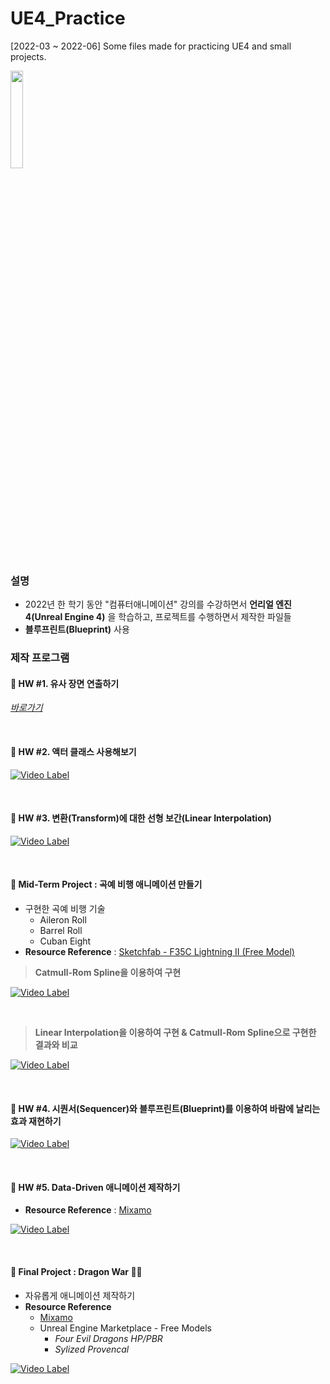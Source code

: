 # UE4_Practice

[2022-03 ~ 2022-06] Some files made for practicing UE4 and small projects.

<img src="https://upload.wikimedia.org/wikipedia/commons/thumb/2/20/UE_Logo_Black_Centered.svg/1200px-UE_Logo_Black_Centered.svg.png" width="20%" height="20%"></img>

### 설명
- 2022년 한 학기 동안 "컴퓨터애니메이션" 강의를 수강하면서 **언리얼 엔진 4(Unreal Engine 4)** 을 학습하고, 프로젝트를 수행하면서 제작한 파일들
- **블루프린트(Blueprint)** 사용

### 제작 프로그램

#### 🔴 **HW #1. 유사 장면 연출하기** 

*[바로가기](https://github.com/starrykss/UE4_Practice/blob/main/Etc/CA_HW1.pdf)*

<br>

#### 🔴 **HW #2. 액터 클래스 사용해보기**

[![Video Label](http://img.youtube.com/vi/a8hsHM309yE/0.jpg)](https://youtu.be/a8hsHM309yE)

<br>

#### 🔴 **HW #3. 변환(Transform)에 대한 선형 보간(Linear Interpolation)**

[![Video Label](http://img.youtube.com/vi/ouTyI98hXQk/0.jpg)](https://youtu.be/ouTyI98hXQk)

<br>

#### 🔴 **Mid-Term Project : 곡예 비행 애니메이션 만들기**

- 구현한 곡예 비행 기술
  - Aileron Roll
  - Barrel Roll
  - Cuban Eight
- **Resource Reference** : [Sketchfab - F35C Lightning II (Free Model)](https://sketchfab.com/3d-models/f-35c-lightning-ii-48b015e7113d41b1afa9ef37470426ed)

> **Catmull-Rom Spline을 이용하여 구현**

[![Video Label](http://img.youtube.com/vi/8jxLICzuhpo/0.jpg)](https://youtu.be/8jxLICzuhpo)

<br>

> **Linear Interpolation을 이용하여 구현 & Catmull-Rom Spline으로 구현한 결과와 비교**

[![Video Label](http://img.youtube.com/vi/-2y09l2EE9c/0.jpg)](https://youtu.be/-2y09l2EE9c)

<br>

#### 🔴 **HW #4. 시퀀서(Sequencer)와 블루프린트(Blueprint)를 이용하여 바람에 날리는 효과 재현하기**

[![Video Label](http://img.youtube.com/vi/YngYtGZomQ0/0.jpg)](https://youtu.be/YngYtGZomQ0)

<br>

#### 🔴 **HW #5. Data-Driven 애니메이션 제작하기**
- **Resource Reference** : [Mixamo](https://www.mixamo.com/)

[![Video Label](http://img.youtube.com/vi/r9j3Rk6rv88/0.jpg)](https://youtu.be/LtinKLxSdXw)

<br>

#### 🔴 **Final Project : Dragon War** 🐉🏰
- 자유롭게 애니메이션 제작하기
- **Resource Reference**
  - [Mixamo](https://www.mixamo.com/)
  - Unreal Engine Marketplace - Free Models
    - *Four Evil Dragons HP/PBR*
    - *Sylized Provencal*

[![Video Label](http://img.youtube.com/vi/LtinKLxSdXw/0.jpg)](https://youtu.be/LtinKLxSdXw)

<br>
